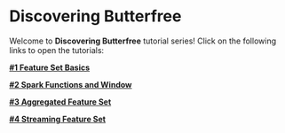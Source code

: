 # Discovering Butterfree

Welcome to **Discovering Butterfree** tutorial series! Click on the following links to open the tutorials:

**[#1 Feature Set Basics](https://github.com/quintoandar/butterfree/blob/master/examples/simple_feature_set/simple_feature_set.ipynb)**

**[#2 Spark Functions and Window](https://github.com/quintoandar/butterfree/blob/master/examples/spark_function_and_window/spark_function_and_window.ipynb)**

**[#3 Aggregated Feature Set](https://github.com/quintoandar/butterfree/blob/master/examples/aggregated_feature_set/aggregated_feature_set.ipynb)**

**[#4 Streaming Feature Set](https://github.com/quintoandar/butterfree/blob/master/examples/streaming_feature_set/streaming_feature_set.ipynb)**
